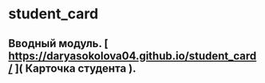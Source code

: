 # student_card
## Вводный модуль. [ https://daryasokolova04.github.io/student_card/ ]( Карточка студента ).
